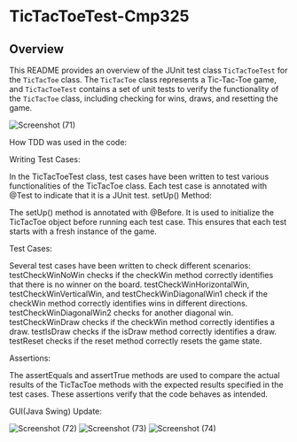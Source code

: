 # TicTacToeTest-Cmp325


## Overview
This README provides an overview of the JUnit test class `TicTacToeTest` for the `TicTacToe` class. The `TicTacToe` class represents a Tic-Tac-Toe game, and `TicTacToeTest` contains a set of unit tests to verify the functionality of the `TicTacToe` class, including checking for wins, draws, and resetting the game.

![Screenshot (71)](https://github.com/samuelolubukun/TicTacToeTest-Cmp325/assets/132141300/4cd4a60e-ff5a-49a0-8243-f1f89dc93cba)

How TDD was used in the code:

Writing Test Cases:

In the TicTacToeTest class, test cases have been written to test various functionalities of the TicTacToe class.
Each test case is annotated with @Test to indicate that it is a JUnit test.
setUp() Method:

The setUp() method is annotated with @Before. It is used to initialize the TicTacToe object before running each test case. This ensures that each test starts with a fresh instance of the game.



Test Cases:

Several test cases have been written to check different scenarios:
testCheckWinNoWin checks if the checkWin method correctly identifies that there is no winner on the board.
testCheckWinHorizontalWin, testCheckWinVerticalWin, and testCheckWinDiagonalWin1 check if the checkWin method correctly identifies wins in different directions.
testCheckWinDiagonalWin2 checks for another diagonal win.
testCheckWinDraw checks if the checkWin method correctly identifies a draw.
testIsDraw checks if the isDraw method correctly identifies a draw.
testReset checks if the reset method correctly resets the game state.


Assertions:

The assertEquals and assertTrue methods are used to compare the actual results of the TicTacToe methods with the expected results specified in the test cases. These assertions verify that the code behaves as intended.






GUI(Java Swing) Update:



![Screenshot (72)](https://github.com/samuelolubukun/TicTacToeTest-Cmp325/assets/132141300/f4812789-7c52-4dfe-aed5-47dac85371d0)
![Screenshot (73)](https://github.com/samuelolubukun/TicTacToeTest-Cmp325/assets/132141300/f4508149-53e6-4773-a35c-734f60f88d2c)
![Screenshot (74)](https://github.com/samuelolubukun/TicTacToeTest-Cmp325/assets/132141300/450a3431-4ad4-4ee0-aae7-0c7162816f95)


